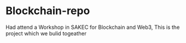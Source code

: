 # Blockchain-repo
Had attend a Workshop in SAKEC for Blockchain and Web3, This is the project which we bulid togeather 
